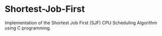 # Shortest-Job-First
Implementation of the Shortest Job First (SJF) CPU Scheduling Algorithm using C programming.
